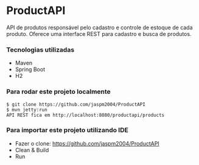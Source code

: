 # ProductAPI

API de produtos responsável pelo cadastro e controle de estoque de cada produto. 
Oferece uma interface REST para cadastro e busca de produtos.

### Tecnologias utilizadas

* Maven
* Spring Boot
* H2

### Para rodar este projeto localmente
```
$ git clone https://github.com/jaspm2004/ProductAPI
$ mvn jetty:run
API REST fica em http://localhost:8080/productapi/products
```

### Para importar este projeto utilizando IDE

* Fazer o clone: https://github.com/jaspm2004/ProductAPI
* Clean & Build
* Run
